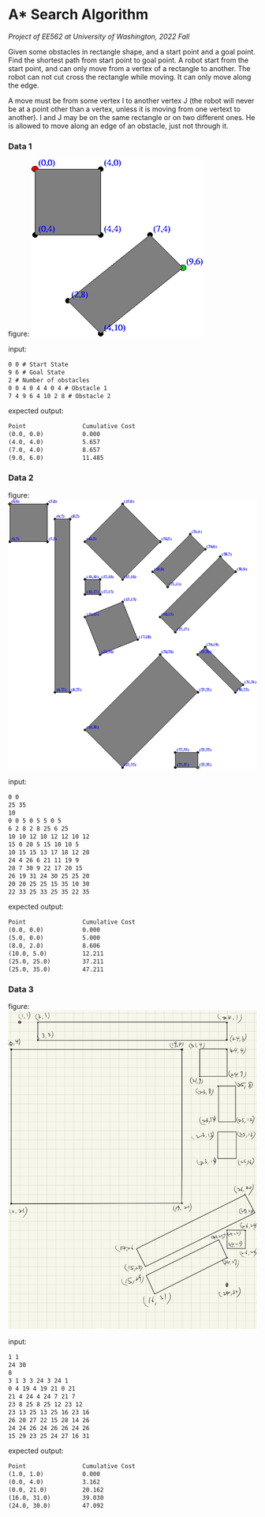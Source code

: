 # A\* Search Algorithm

_Project of EE562 at University of Washington, 2022 Fall_

<!-- [link to course website](https://homes.cs.washington.edu/~shapiro/EE562/hw2/index.html) -->

Given some obstacles in rectangle shape, and a start point and a goal point. Find the shortest path from start point to goal point.
A robot start from the start point, and can only move from a vertex of a rectangle to another.
The robot can not cut cross the rectangle while moving. It can only move along the edge.

A move must be from some vertex I to another vertex J (the robot will never be at a point other than a vertex, unless it is moving from one vertext to another). I and J may be on the same rectangle or on two different ones. He is allowed to move along an edge of an obstacle, just not through it.

### Data 1

figure:
![dataset1 image](/data1.gif "Text to show on mouseover")

input:

```
0 0 # Start State
9 6 # Goal State
2 # Number of obstacles
0 0 4 0 4 4 0 4 # Obstacle 1
7 4 9 6 4 10 2 8 # Obstacle 2

```

expected output:

```
Point                Cumulative Cost
(0.0, 0.0)           0.000
(4.0, 4.0)           5.657
(7.0, 4.0)           8.657
(9.0, 6.0)           11.485
```

### Data 2

figure:
![dataset1 image](/data2.gif "Text to show on mouseover")

input:

```
0 0
25 35
10
0 0 5 0 5 5 0 5
6 2 8 2 8 25 6 25
10 10 12 10 12 12 10 12
15 0 20 5 15 10 10 5
10 15 15 13 17 18 12 20
24 4 26 6 21 11 19 9
28 7 30 9 22 17 20 15
26 19 31 24 30 25 25 20
20 20 25 25 15 35 10 30
22 33 25 33 25 35 22 35
```

expected output:

```
Point                Cumulative Cost
(0.0, 0.0)           0.000
(5.0, 0.0)           5.000
(8.0, 2.0)           8.606
(10.0, 5.0)          12.211
(25.0, 25.0)         37.211
(25.0, 35.0)         47.211
```

### Data 3

figure:
![dataset1 image](/data3.jpeg "Text to show on mouseover")

input:

```
1 1
24 30
8
3 1 3 3 24 3 24 1
0 4 19 4 19 21 0 21
21 4 24 4 24 7 21 7
23 8 25 8 25 12 23 12
23 13 25 13 25 16 23 16
26 20 27 22 15 28 14 26
24 24 26 24 26 26 24 26
15 29 23 25 24 27 16 31
```

expected output:

```
Point                Cumulative Cost
(1.0, 1.0)           0.000
(0.0, 4.0)           3.162
(0.0, 21.0)          20.162
(16.0, 31.0)         39.030
(24.0, 30.0)         47.092
```

